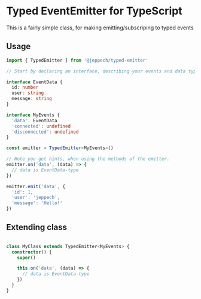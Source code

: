 # Typed EventEmitter for TypeScript
This is a fairly simple class, for making emitting/subscriping to typed events

## Usage
```ts
import { TypedEmitter } from '@jeppech/typed-emitter'

// Start by declaring an interface, describing your events and data types

interface EventData {
  id: number
  user: string
  message: string
}

interface MyEvents {
  'data': EventData
  'connected': undefined
  'disconnected': undefined
}

const emitter = TypedEmitter<MyEvents>()

// Note you get hints, when using the methods of the emitter.
emitter.on('data', (data) => {
  // data is EventData-type
})

emitter.emit('data', {
  'id': 1,
  'user': 'jeppech',
  'message': 'Hello!'
})

```

## Extending class
```ts

class MyClass extends TypedEmitter<MyEvents> {
  constructor() {
    super()

    this.on('data', (data) => {
      // data is EventData-type
    })
  }
}
```
